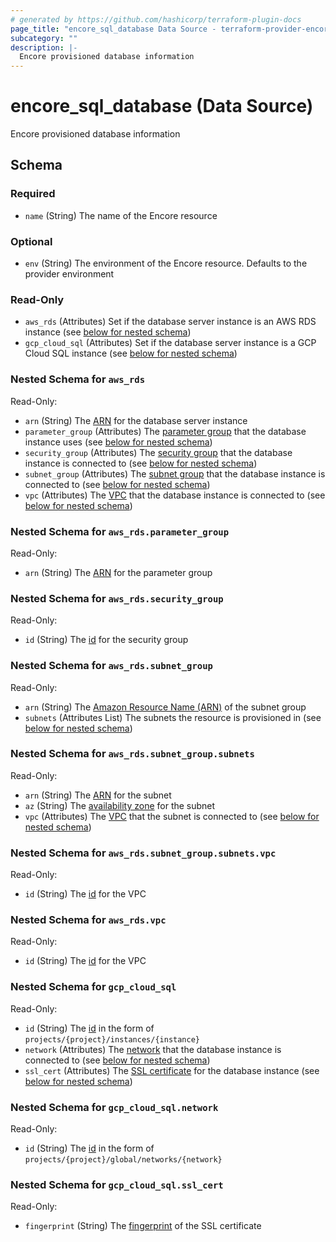 ```yaml
---
# generated by https://github.com/hashicorp/terraform-plugin-docs
page_title: "encore_sql_database Data Source - terraform-provider-encore"
subcategory: ""
description: |-
  Encore provisioned database information
---
```


# encore_sql_database (Data Source)

Encore provisioned database information



<!-- schema generated by tfplugindocs -->
## Schema

### Required

- `name` (String) The name of the Encore resource

### Optional

- `env` (String) The environment of the Encore resource. Defaults to the provider environment

### Read-Only

- `aws_rds` (Attributes) Set if the database server instance is an AWS RDS instance (see [below for nested schema](#nestedatt--aws_rds))
- `gcp_cloud_sql` (Attributes) Set if the database server instance is a GCP Cloud SQL instance (see [below for nested schema](#nestedatt--gcp_cloud_sql))

<a id="nestedatt--aws_rds"></a>
### Nested Schema for `aws_rds`

Read-Only:

- `arn` (String) The [ARN](https://docs.aws.amazon.com/IAM/latest/UserGuide/reference-arns.html) for the database server instance
- `parameter_group` (Attributes) The [parameter group](https://docs.aws.amazon.com/AmazonRDS/latest/UserGuide/USER_WorkingWithParamGroups.html) that the database instance uses (see [below for nested schema](#nestedatt--aws_rds--parameter_group))
- `security_group` (Attributes) The [security group](https://docs.aws.amazon.com/vpc/latest/userguide/VPC_SecurityGroups.html) that the database instance is connected to (see [below for nested schema](#nestedatt--aws_rds--security_group))
- `subnet_group` (Attributes) The [subnet group](https://docs.aws.amazon.com/AmazonRDS/latest/UserGuide/USER_VPC.WorkingWithRDSInstanceinaVPC.html) that the database instance is connected to (see [below for nested schema](#nestedatt--aws_rds--subnet_group))
- `vpc` (Attributes) The [VPC](https://docs.aws.amazon.com/vpc/latest/userguide/what-is-amazon-vpc.html) that the database instance is connected to (see [below for nested schema](#nestedatt--aws_rds--vpc))

<a id="nestedatt--aws_rds--parameter_group"></a>
### Nested Schema for `aws_rds.parameter_group`

Read-Only:

- `arn` (String) The [ARN](https://docs.aws.amazon.com/IAM/latest/UserGuide/reference-arns.html) for the parameter group


<a id="nestedatt--aws_rds--security_group"></a>
### Nested Schema for `aws_rds.security_group`

Read-Only:

- `id` (String) The [id](https://docs.aws.amazon.com/vpc/latest/userguide/VPC_SecurityGroups.html) for the security group


<a id="nestedatt--aws_rds--subnet_group"></a>
### Nested Schema for `aws_rds.subnet_group`

Read-Only:

- `arn` (String) The [Amazon Resource Name (ARN)](https://docs.aws.amazon.com/general/latest/gr/aws-arns-and-namespaces.html) of the subnet group
- `subnets` (Attributes List) The subnets the resource is provisioned in (see [below for nested schema](#nestedatt--aws_rds--subnet_group--subnets))

<a id="nestedatt--aws_rds--subnet_group--subnets"></a>
### Nested Schema for `aws_rds.subnet_group.subnets`

Read-Only:

- `arn` (String) The [ARN](https://docs.aws.amazon.com/IAM/latest/UserGuide/reference-arns.html) for the subnet
- `az` (String) The [availability zone](https://docs.aws.amazon.com/AWSEC2/latest/UserGuide/using-regions-availability-zones.html) for the subnet
- `vpc` (Attributes) The [VPC](https://docs.aws.amazon.com/vpc/latest/userguide/what-is-amazon-vpc.html) that the subnet is connected to (see [below for nested schema](#nestedatt--aws_rds--subnet_group--subnets--vpc))

<a id="nestedatt--aws_rds--subnet_group--subnets--vpc"></a>
### Nested Schema for `aws_rds.subnet_group.subnets.vpc`

Read-Only:

- `id` (String) The [id](https://docs.aws.amazon.com/vpc/latest/userguide/what-is-amazon-vpc.html) for the VPC




<a id="nestedatt--aws_rds--vpc"></a>
### Nested Schema for `aws_rds.vpc`

Read-Only:

- `id` (String) The [id](https://docs.aws.amazon.com/vpc/latest/userguide/what-is-amazon-vpc.html) for the VPC



<a id="nestedatt--gcp_cloud_sql"></a>
### Nested Schema for `gcp_cloud_sql`

Read-Only:

- `id` (String) The [id](https://cloud.google.com/apis/design/resource_names#relative_resource_name) in the form of `projects/{project}/instances/{instance}`
- `network` (Attributes) The [network](https://cloud.google.com/vpc/docs/vpc) that the database instance is connected to (see [below for nested schema](#nestedatt--gcp_cloud_sql--network))
- `ssl_cert` (Attributes) The [SSL certificate](https://cloud.google.com/sql/docs/mysql/configure-ssl-instance) for the database instance (see [below for nested schema](#nestedatt--gcp_cloud_sql--ssl_cert))

<a id="nestedatt--gcp_cloud_sql--network"></a>
### Nested Schema for `gcp_cloud_sql.network`

Read-Only:

- `id` (String) The [id](https://cloud.google.com/apis/design/resource_names#relative_resource_name) in the form of `projects/{project}/global/networks/{network}`


<a id="nestedatt--gcp_cloud_sql--ssl_cert"></a>
### Nested Schema for `gcp_cloud_sql.ssl_cert`

Read-Only:

- `fingerprint` (String) The [fingerprint](https://cloud.google.com/sql/docs/mysql/configure-ssl-instance) of the SSL certificate
